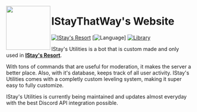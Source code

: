 <a href="https://istaythatway.com"><img width="120" height="120" align="left" style="float: left" src="https://i.imgur.com/BEBZU0I.png"></a>
# IStayThatWay's Website

[![IStay's Resort](https://img.shields.io/discord/713668933433163827?color=%235865F2&logo=discord&logoColor=%23ffffff&style=for-the-badge)](https://dsc.gg/istay)
[![Language]([https://img.shields.io/github/languages/top/IStayThatWayCoding/istays-utilities?color=f0db4f&logoColor=white&style=for-the-badge)]
[![Library](https://img.shields.io/badge/library-discord.js-5865f2?style=for-the-badge)](https://react.dev)

IStay's Utilities is a bot that is custom made and only used in <a href="https://www.dsc.gg/istay">**IStay's Resort**</a>.

With tons of commands that are useful for moderation, it makes the server a better place. Also, with it's database, keeps track of all user activity. IStay's Utilities comes with a completly custom leveling system, making it super easy to fully customize.

IStay's Utilities is currently being maintained and updates almost everyday with the best Discord API integration possible.
